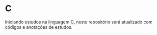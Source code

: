 # C
Iniciando estudos na linguagem C, neste repositório será atualizado com códigos e anotações de estudos.
